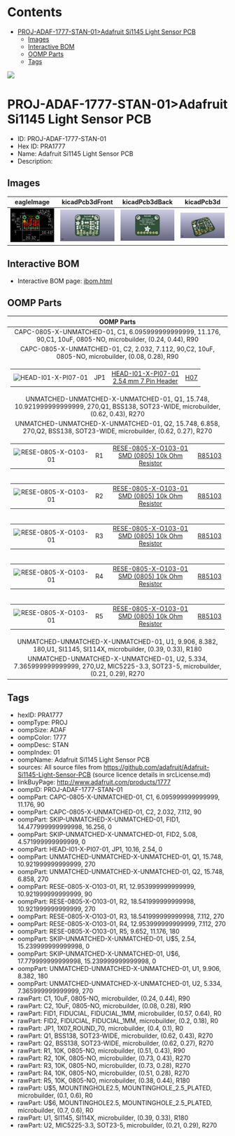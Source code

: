 



Contents
========

* [PROJ-ADAF-1777-STAN-01>Adafruit Si1145 Light Sensor PCB](#proj-adaf-1777-stan-01adafruit-si1145-light-sensor-pcb)
	* [Images](#images)
	* [Interactive BOM](#interactive-bom)
	* [OOMP Parts](#oomp-parts)
	* [Tags](#tags)
  
![][im]
# PROJ-ADAF-1777-STAN-01>Adafruit Si1145 Light Sensor PCB

- ID: PROJ-ADAF-1777-STAN-01
- Hex ID: PRA1777
- Name: Adafruit Si1145 Light Sensor PCB
- Description: 

## Images
  
  

|eagleImage|kicadPcb3dFront|kicadPcb3dBack|kicadPcb3d|
| :---: | :---: | :---: | :---: |
|[![eagleImage](eagleImage_140.png)](eagleImage_600.png)|[![kicadPcb3dFront](kicadPcb3dFront_140.png)](kicadPcb3dFront_600.png)|[![kicadPcb3dBack](kicadPcb3dBack_140.png)](kicadPcb3dBack_600.png)|[![kicadPcb3d](kicadPcb3d_140.png)](kicadPcb3d_600.png)|

## Interactive BOM

- Interactive BOM page: [ibom.html](kicad/bom/ibom.html)

## OOMP Parts
  

|OOMP Parts|
| :---: |
|CAPC-0805-X-UNMATCHED-01, C1, 6.095999999999999, 11.176, 90,C1, 10uF, 0805-NO, microbuilder, (0.24, 0.44), R90|
|CAPC-0805-X-UNMATCHED-01, C2, 2.032, 7.112, 90,C2, 10uF, 0805-NO, microbuilder, (0.08, 0.28), R90|
|<table><tr><td>![HEAD-I01-X-PI07-01](https://raw.githubusercontent.com/oomlout/oomlout_OOMP_parts/main/HEAD-I01-X-PI07-01/image_140.jpg)</td><td> JP1</td><td>[HEAD-I01-X-PI07-01<br>2.54 mm 7 Pin Header](https://github.com/oomlout/oomlout_OOMP_parts/tree/main/HEAD-I01-X-PI07-01/)</td><td>[H07](https://github.com/oomlout/oomlout_OOMP_parts/tree/main/HEAD-I01-X-PI07-01/)</td></tr></table>|
|UNMATCHED-UNMATCHED-X-UNMATCHED-01, Q1, 15.748, 10.921999999999999, 270,Q1, BSS138, SOT23-WIDE, microbuilder, (0.62, 0.43), R270|
|UNMATCHED-UNMATCHED-X-UNMATCHED-01, Q2, 15.748, 6.858, 270,Q2, BSS138, SOT23-WIDE, microbuilder, (0.62, 0.27), R270|
|<table><tr><td>![RESE-0805-X-O103-01](https://raw.githubusercontent.com/oomlout/oomlout_OOMP_parts/main/RESE-0805-X-O103-01/image_140.jpg)</td><td> R1</td><td>[RESE-0805-X-O103-01<br>SMD (0805) 10k Ohm Resistor](https://github.com/oomlout/oomlout_OOMP_parts/tree/main/RESE-0805-X-O103-01/)</td><td>[R85103](https://github.com/oomlout/oomlout_OOMP_parts/tree/main/RESE-0805-X-O103-01/)</td></tr></table>|
|<table><tr><td>![RESE-0805-X-O103-01](https://raw.githubusercontent.com/oomlout/oomlout_OOMP_parts/main/RESE-0805-X-O103-01/image_140.jpg)</td><td> R2</td><td>[RESE-0805-X-O103-01<br>SMD (0805) 10k Ohm Resistor](https://github.com/oomlout/oomlout_OOMP_parts/tree/main/RESE-0805-X-O103-01/)</td><td>[R85103](https://github.com/oomlout/oomlout_OOMP_parts/tree/main/RESE-0805-X-O103-01/)</td></tr></table>|
|<table><tr><td>![RESE-0805-X-O103-01](https://raw.githubusercontent.com/oomlout/oomlout_OOMP_parts/main/RESE-0805-X-O103-01/image_140.jpg)</td><td> R3</td><td>[RESE-0805-X-O103-01<br>SMD (0805) 10k Ohm Resistor](https://github.com/oomlout/oomlout_OOMP_parts/tree/main/RESE-0805-X-O103-01/)</td><td>[R85103](https://github.com/oomlout/oomlout_OOMP_parts/tree/main/RESE-0805-X-O103-01/)</td></tr></table>|
|<table><tr><td>![RESE-0805-X-O103-01](https://raw.githubusercontent.com/oomlout/oomlout_OOMP_parts/main/RESE-0805-X-O103-01/image_140.jpg)</td><td> R4</td><td>[RESE-0805-X-O103-01<br>SMD (0805) 10k Ohm Resistor](https://github.com/oomlout/oomlout_OOMP_parts/tree/main/RESE-0805-X-O103-01/)</td><td>[R85103](https://github.com/oomlout/oomlout_OOMP_parts/tree/main/RESE-0805-X-O103-01/)</td></tr></table>|
|<table><tr><td>![RESE-0805-X-O103-01](https://raw.githubusercontent.com/oomlout/oomlout_OOMP_parts/main/RESE-0805-X-O103-01/image_140.jpg)</td><td> R5</td><td>[RESE-0805-X-O103-01<br>SMD (0805) 10k Ohm Resistor](https://github.com/oomlout/oomlout_OOMP_parts/tree/main/RESE-0805-X-O103-01/)</td><td>[R85103](https://github.com/oomlout/oomlout_OOMP_parts/tree/main/RESE-0805-X-O103-01/)</td></tr></table>|
|UNMATCHED-UNMATCHED-X-UNMATCHED-01, U1, 9.906, 8.382, 180,U1, SI1145, SI114X, microbuilder, (0.39, 0.33), R180|
|UNMATCHED-UNMATCHED-X-UNMATCHED-01, U2, 5.334, 7.365999999999999, 270,U2, MIC5225-3.3, SOT23-5, microbuilder, (0.21, 0.29), R270|

## Tags

- hexID: PRA1777
- oompType: PROJ
- oompSize: ADAF
- oompColor: 1777
- oompDesc: STAN
- oompIndex: 01
- oompName: Adafruit Si1145 Light Sensor PCB
- sources: All source files from https://github.com/adafruit/Adafruit-Si1145-Light-Sensor-PCB (source licence details in srcLicense.md)
- linkBuyPage: http://www.adafruit.com/products/1777
- oompID: PROJ-ADAF-1777-STAN-01
- oompPart: CAPC-0805-X-UNMATCHED-01, C1, 6.095999999999999, 11.176, 90
- oompPart: CAPC-0805-X-UNMATCHED-01, C2, 2.032, 7.112, 90
- oompPart: SKIP-UNMATCHED-X-UNMATCHED-01, FID1, 14.477999999999998, 16.256, 0
- oompPart: SKIP-UNMATCHED-X-UNMATCHED-01, FID2, 5.08, 4.571999999999999, 0
- oompPart: HEAD-I01-X-PI07-01, JP1, 10.16, 2.54, 0
- oompPart: UNMATCHED-UNMATCHED-X-UNMATCHED-01, Q1, 15.748, 10.921999999999999, 270
- oompPart: UNMATCHED-UNMATCHED-X-UNMATCHED-01, Q2, 15.748, 6.858, 270
- oompPart: RESE-0805-X-O103-01, R1, 12.953999999999999, 10.921999999999999, 90
- oompPart: RESE-0805-X-O103-01, R2, 18.541999999999998, 10.921999999999999, 270
- oompPart: RESE-0805-X-O103-01, R3, 18.541999999999998, 7.112, 270
- oompPart: RESE-0805-X-O103-01, R4, 12.953999999999999, 7.112, 270
- oompPart: RESE-0805-X-O103-01, R5, 9.652, 11.176, 180
- oompPart: SKIP-UNMATCHED-X-UNMATCHED-01, U$5, 2.54, 15.239999999999998, 0
- oompPart: SKIP-UNMATCHED-X-UNMATCHED-01, U$6, 17.779999999999998, 15.239999999999998, 0
- oompPart: UNMATCHED-UNMATCHED-X-UNMATCHED-01, U1, 9.906, 8.382, 180
- oompPart: UNMATCHED-UNMATCHED-X-UNMATCHED-01, U2, 5.334, 7.365999999999999, 270
- rawPart: C1, 10uF, 0805-NO, microbuilder, (0.24, 0.44), R90
- rawPart: C2, 10uF, 0805-NO, microbuilder, (0.08, 0.28), R90
- rawPart: FID1, FIDUCIAL, FIDUCIAL_1MM, microbuilder, (0.57, 0.64), R0
- rawPart: FID2, FIDUCIAL, FIDUCIAL_1MM, microbuilder, (0.2, 0.18), R0
- rawPart: JP1, 1X07_ROUND_70, microbuilder, (0.4, 0.1), R0
- rawPart: Q1, BSS138, SOT23-WIDE, microbuilder, (0.62, 0.43), R270
- rawPart: Q2, BSS138, SOT23-WIDE, microbuilder, (0.62, 0.27), R270
- rawPart: R1, 10K, 0805-NO, microbuilder, (0.51, 0.43), R90
- rawPart: R2, 10K, 0805-NO, microbuilder, (0.73, 0.43), R270
- rawPart: R3, 10K, 0805-NO, microbuilder, (0.73, 0.28), R270
- rawPart: R4, 10K, 0805-NO, microbuilder, (0.51, 0.28), R270
- rawPart: R5, 10K, 0805-NO, microbuilder, (0.38, 0.44), R180
- rawPart: U$5, MOUNTINGHOLE2.5, MOUNTINGHOLE_2.5_PLATED, microbuilder, (0.1, 0.6), R0
- rawPart: U$6, MOUNTINGHOLE2.5, MOUNTINGHOLE_2.5_PLATED, microbuilder, (0.7, 0.6), R0
- rawPart: U1, SI1145, SI114X, microbuilder, (0.39, 0.33), R180
- rawPart: U2, MIC5225-3.3, SOT23-5, microbuilder, (0.21, 0.29), R270



[im]: kicadPcb3d_450.png

